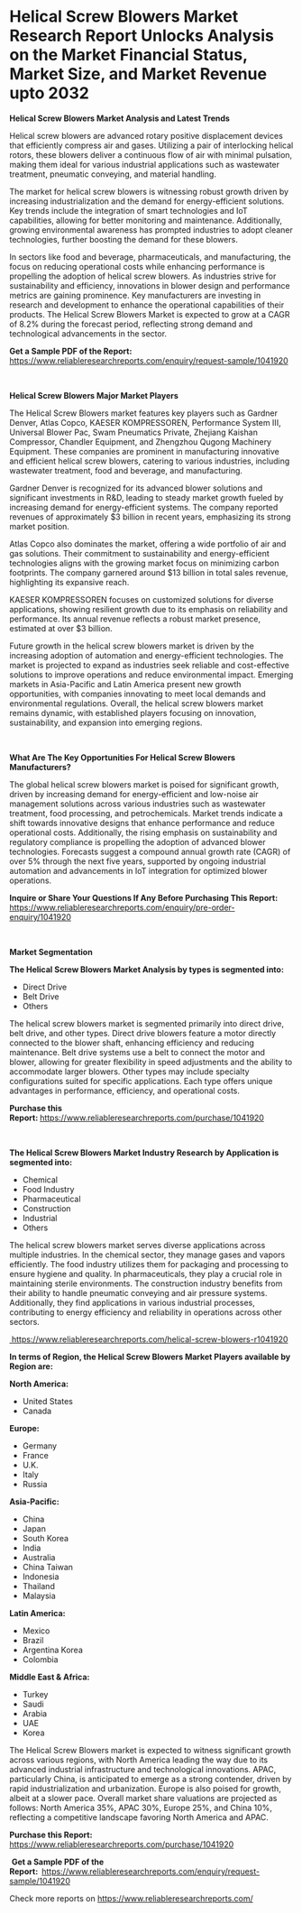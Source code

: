 <p><h1>Helical Screw Blowers Market Research Report Unlocks Analysis on the Market Financial Status, Market Size, and Market Revenue upto 2032</h1></p><p><strong>Helical Screw Blowers Market Analysis and Latest Trends</strong></p>
<p><p>Helical screw blowers are advanced rotary positive displacement devices that efficiently compress air and gases. Utilizing a pair of interlocking helical rotors, these blowers deliver a continuous flow of air with minimal pulsation, making them ideal for various industrial applications such as wastewater treatment, pneumatic conveying, and material handling. </p><p>The market for helical screw blowers is witnessing robust growth driven by increasing industrialization and the demand for energy-efficient solutions. Key trends include the integration of smart technologies and IoT capabilities, allowing for better monitoring and maintenance. Additionally, growing environmental awareness has prompted industries to adopt cleaner technologies, further boosting the demand for these blowers. </p><p>In sectors like food and beverage, pharmaceuticals, and manufacturing, the focus on reducing operational costs while enhancing performance is propelling the adoption of helical screw blowers. As industries strive for sustainability and efficiency, innovations in blower design and performance metrics are gaining prominence. Key manufacturers are investing in research and development to enhance the operational capabilities of their products. The Helical Screw Blowers Market is expected to grow at a CAGR of 8.2% during the forecast period, reflecting strong demand and technological advancements in the sector.</p></p>
<p><strong>Get a Sample PDF of the Report:&nbsp;</strong> <a href="https://www.reliableresearchreports.com/enquiry/request-sample/1041920?utm_campaign=2098&utm_medium=2&utm_source=Github&utm_content=ia&utm_term=17022025&utm_id=helical-screw-blowers">https://www.reliableresearchreports.com/enquiry/request-sample/1041920</a></p>
<p>&nbsp;</p>
<p><strong>Helical Screw Blowers Major Market Players</strong></p>
<p><p>The Helical Screw Blowers market features key players such as Gardner Denver, Atlas Copco, KAESER KOMPRESSOREN, Performance System III, Universal Blower Pac, Swam Pneumatics Private, Zhejiang Kaishan Compressor, Chandler Equipment, and Zhengzhou Qugong Machinery Equipment. These companies are prominent in manufacturing innovative and efficient helical screw blowers, catering to various industries, including wastewater treatment, food and beverage, and manufacturing.</p><p>Gardner Denver is recognized for its advanced blower solutions and significant investments in R&D, leading to steady market growth fueled by increasing demand for energy-efficient systems. The company reported revenues of approximately $3 billion in recent years, emphasizing its strong market position.</p><p>Atlas Copco also dominates the market, offering a wide portfolio of air and gas solutions. Their commitment to sustainability and energy-efficient technologies aligns with the growing market focus on minimizing carbon footprints. The company garnered around $13 billion in total sales revenue, highlighting its expansive reach.</p><p>KAESER KOMPRESSOREN focuses on customized solutions for diverse applications, showing resilient growth due to its emphasis on reliability and performance. Its annual revenue reflects a robust market presence, estimated at over $3 billion.</p><p>Future growth in the helical screw blowers market is driven by the increasing adoption of automation and energy-efficient technologies. The market is projected to expand as industries seek reliable and cost-effective solutions to improve operations and reduce environmental impact. Emerging markets in Asia-Pacific and Latin America present new growth opportunities, with companies innovating to meet local demands and environmental regulations. Overall, the helical screw blowers market remains dynamic, with established players focusing on innovation, sustainability, and expansion into emerging regions.</p></p>
<p>&nbsp;</p>
<p><strong>What Are The Key Opportunities For Helical Screw Blowers Manufacturers?</strong></p>
<p><p>The global helical screw blowers market is poised for significant growth, driven by increasing demand for energy-efficient and low-noise air management solutions across various industries such as wastewater treatment, food processing, and petrochemicals. Market trends indicate a shift towards innovative designs that enhance performance and reduce operational costs. Additionally, the rising emphasis on sustainability and regulatory compliance is propelling the adoption of advanced blower technologies. Forecasts suggest a compound annual growth rate (CAGR) of over 5% through the next five years, supported by ongoing industrial automation and advancements in IoT integration for optimized blower operations.</p></p>
<p><strong>Inquire or Share Your Questions If Any Before Purchasing This Report:</strong> <a href="https://www.reliableresearchreports.com/enquiry/pre-order-enquiry/1041920?utm_campaign=2098&utm_medium=2&utm_source=Github&utm_content=ia&utm_term=17022025&utm_id=helical-screw-blowers">https://www.reliableresearchreports.com/enquiry/pre-order-enquiry/1041920</a></p>
<p>&nbsp;</p>
<p><strong>Market Segmentation</strong></p>
<p><strong>The Helical Screw Blowers Market Analysis by types is segmented into:</strong></p>
<p><ul><li>Direct Drive</li><li>Belt Drive</li><li>Others</li></ul></p>
<p><p>The helical screw blowers market is segmented primarily into direct drive, belt drive, and other types. Direct drive blowers feature a motor directly connected to the blower shaft, enhancing efficiency and reducing maintenance. Belt drive systems use a belt to connect the motor and blower, allowing for greater flexibility in speed adjustments and the ability to accommodate larger blowers. Other types may include specialty configurations suited for specific applications. Each type offers unique advantages in performance, efficiency, and operational costs.</p></p>
<p><strong>Purchase this Report:&nbsp;</strong><a href="https://www.reliableresearchreports.com/purchase/1041920?utm_campaign=2098&utm_medium=2&utm_source=Github&utm_content=ia&utm_term=17022025&utm_id=helical-screw-blowers">https://www.reliableresearchreports.com/purchase/1041920</a></p>
<p>&nbsp;</p>
<p><strong>The Helical Screw Blowers Market Industry Research by Application is segmented into:</strong></p>
<p><ul><li>Chemical</li><li>Food Industry</li><li>Pharmaceutical</li><li>Construction</li><li>Industrial</li><li>Others</li></ul></p>
<p><p>The helical screw blowers market serves diverse applications across multiple industries. In the chemical sector, they manage gases and vapors efficiently. The food industry utilizes them for packaging and processing to ensure hygiene and quality. In pharmaceuticals, they play a crucial role in maintaining sterile environments. The construction industry benefits from their ability to handle pneumatic conveying and air pressure systems. Additionally, they find applications in various industrial processes, contributing to energy efficiency and reliability in operations across other sectors.</p></p>
<p><a href="https://www.reliableresearchreports.com/helical-screw-blowers-r1041920?utm_campaign=2098&utm_medium=2&utm_source=Github&utm_content=ia&utm_term=17022025&utm_id=helical-screw-blowers">&nbsp;https://www.reliableresearchreports.com/helical-screw-blowers-r1041920</a></p>
<p><strong>In terms of Region, the Helical Screw Blowers Market Players available by Region are:</strong></p>
<p>
    <p> <strong> North America: </strong>
        <ul>
            <li>United States</li>
            <li>Canada</li>
        </ul>
        </p> 
    <p> <strong> Europe: </strong>
        <ul>
            <li>Germany</li>
            <li>France</li>
            <li>U.K.</li>
            <li>Italy</li>
            <li>Russia</li>
        </ul>
        </p> 
    <p> <strong> Asia-Pacific: </strong>
        <ul>
            <li>China</li>
            <li>Japan</li>
            <li>South Korea</li>
            <li>India</li>
            <li>Australia</li>
            <li>China Taiwan</li>
            <li>Indonesia</li>
            <li>Thailand</li>
            <li>Malaysia</li>
        </ul>
        </p> 
    <p> <strong> Latin America: </strong>
        <ul>
            <li>Mexico</li>
            <li>Brazil</li>
            <li>Argentina Korea</li>
            <li>Colombia</li>
        </ul>
        </p> 
    <p> <strong> Middle East & Africa: </strong>
        <ul>
            <li>Turkey</li>
            <li>Saudi</li>
            <li>Arabia</li>
            <li>UAE</li>
            <li>Korea</li>
        </ul>
    </p>
    </p>
<p><p>The Helical Screw Blowers market is expected to witness significant growth across various regions, with North America leading the way due to its advanced industrial infrastructure and technological innovations. APAC, particularly China, is anticipated to emerge as a strong contender, driven by rapid industrialization and urbanization. Europe is also poised for growth, albeit at a slower pace. Overall market share valuations are projected as follows: North America 35%, APAC 30%, Europe 25%, and China 10%, reflecting a competitive landscape favoring North America and APAC.</p></p>
<p><strong>Purchase this Report: </strong><a href="https://www.reliableresearchreports.com/purchase/1041920?utm_campaign=2098&utm_medium=2&utm_source=Github&utm_content=ia&utm_term=17022025&utm_id=helical-screw-blowers">https://www.reliableresearchreports.com/purchase/1041920</a></p>
<p>&nbsp;<strong>Get a Sample PDF of the Report:&nbsp;&nbsp;</strong><a href="https://www.reliableresearchreports.com/enquiry/request-sample/1041920?utm_campaign=2098&utm_medium=2&utm_source=Github&utm_content=ia&utm_term=17022025&utm_id=helical-screw-blowers">https://www.reliableresearchreports.com/enquiry/request-sample/1041920</a></p>
<p><strong></strong></p>
<p>Check more reports on <a href="https://www.reliableresearchreports.com/?utm_campaign=2098&utm_medium=2&utm_source=Github&utm_content=ia&utm_term=17022025&utm_id=helical-screw-blowers">https://www.reliableresearchreports.com/</a></p>